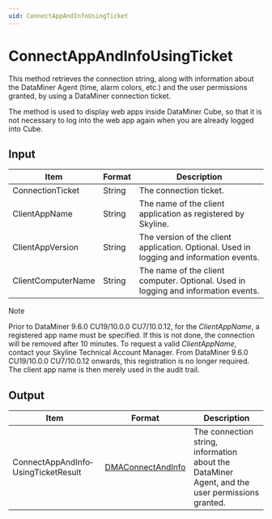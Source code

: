 ```yaml
---
uid: ConnectAppAndInfoUsingTicket
---
```


# ConnectAppAndInfoUsingTicket

This method retrieves the connection string, along with information about the DataMiner Agent (time, alarm colors, etc.) and the user permissions granted, by using a DataMiner connection ticket.

The method is used to display web apps inside DataMiner Cube, so that it is not necessary to log into the web app again when you are already logged into Cube.

## Input

| Item               | Format | Description                                                                              |
|--------------------|--------|------------------------------------------------------------------------------------------|
| ConnectionTicket   | String | The connection ticket.                                                                   |
| ClientAppName      | String | The name of the client application as registered by Skyline.                             |
| ClientAppVersion   | String | The version of the client application. Optional. Used in logging and information events. |
| ClientComputerName | String | The name of the client computer. Optional. Used in logging and information events.       |

> [!NOTE]
> Prior to DataMiner 9.6.0 CU19/10.0.0 CU7/10.0.12, for the *ClientAppName*, a registered app name must be specified. If this is not done, the connection will be removed after 10 minutes. To request a valid *ClientAppName*, contact your Skyline Technical Account Manager. From DataMiner 9.6.0 CU19/10.0.0 CU7/10.0.12 onwards, this registration is no longer required. The client app name is then merely used in the audit trail.

## Output

| Item | Format | Description |
|--|--|--|
| ConnectAppAndInfo­UsingTicketResult | [DMAConnectAndInfo](xref:DMAConnectAndInfo) | The connection string, information about the DataMiner Agent, and the user permissions granted. |
